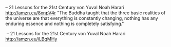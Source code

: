 – 21 Lessons for the 21st Century von Yuval Noah Harari
http://amzn.eu/8xnpV4r
"The Buddha taught that the three basic realities of the universe are that everything is constantly changing, nothing has any enduring essence and nothing is completely satisfying."

 – 21 Lessons for the 21st Century von Yuval Noah Harari
http://amzn.eu/iLBqMHy
